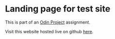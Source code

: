 # Landing page for test site

This is part of an [Odin Project](https://www.theodinproject.com/about) assignment.

Visit this website hosted live on github [here](https://charlie-daniels.github.io/meow-monthly).
